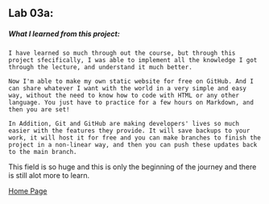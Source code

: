 ## **Lab 03a:**

##### What I learned from this project:
    I have learned so much through out the course, but through this project sfecifically, I was able to implement all the knowledge I got through the lecture, and understand it much better.
    
    Now I'm able to make my own static website for free on GitHub. And I can share whatever I want with the world in a very simple and easy way, without the need to know how to code with HTML or any other language. You just have to practice for a few hours on Markdown, and then you are set!

    In Addition, Git and GitHub are making developers' lives so much easier with the features they provide. It will save backups to your work, it will host it for free and you can make branches to finish the project in a non-linear way, and then you can push these updates back to the main branch.

This field is so huge and this is only the beginning of the journey and there is still alot more to learn.

[Home Page](README.md)